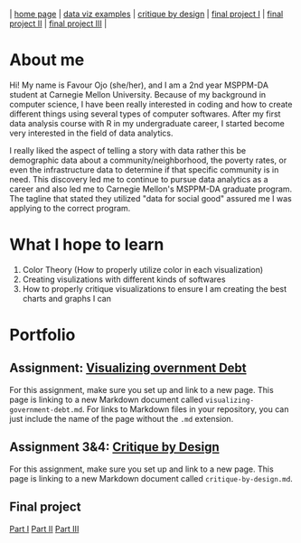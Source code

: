 | [home page]( https://favourojo.github.io/tswd-dataviz-portfolio/) | [data viz examples](dataviz-examples) | [critique by design](critique-by-design) | [final project I](final-project-part-one) | [final project II](final-project-part-two) | [final project III](final-project-part-three) |

# About me
Hi! My name is Favour Ojo (she/her), and I am a 2nd year MSPPM-DA student at Carnegie Mellon University. Because of my background in computer science, I have been really interested in coding and how to create different things using several types of computer softwares. After my first data analysis course with R in my undergraduate career, I started become very interested in the field of data analytics. 

I really liked the aspect of telling a story with data rather this be demographic data about a community/neighborhood, the poverty rates, or even the infrastructure data to determine if that specific community is in need. This discovery led me to continue to pursue data analytics as a career and also led me to Carnegie Mellon's MSPPM-DA graduate program. The tagline that stated they utilized "data for social good" assured me I was applying to the correct program. 

# What I hope to learn

1. Color Theory (How to properly utilize color in each visualization) 
2. Creating visulizations with different kinds of softwares 
3. How to properly critique visualizations to ensure I am creating the best charts and graphs I can 

# Portfolio

## Assignment: [Visualizing overnment Debt](visualizing-government-debt)
For this assignment, make sure you set up and link to a new page.  This page is linking to a new Markdown document called `visualizing-government-debt.md`.  For links to Markdown files in your repository, you can just include the name of the page without the `.md` extension. 

## Assignment 3&4: [Critique by Design](critique-by-design)
For this assignment, make sure you set up and link to a new page.  This page is linking to a new Markdown document called `critique-by-design.md`.  

## Final project
[Part I](final-project-part-one)
[Part II](final-project-part-two)
[Part III](final-project-part-three)
